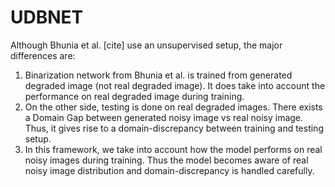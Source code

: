# UDBNET

Although Bhunia et al. [cite] use an unsupervised setup, the major differences are:
1) Binarization network from Bhunia et al. is trained from generated degraded image (not real degraded image). It does take into account the performance on real degraded image during training. 
2) On the other side, testing is done on real degraded images.  There exists a Domain Gap between generated noisy image vs real noisy image. Thus, it gives rise to a domain-discrepancy between training and testing setup.
3) In this framework, we take into account how the model performs on real noisy images during training. Thus the model becomes aware of real noisy image distribution and domain-discrepancy is handled carefully.
